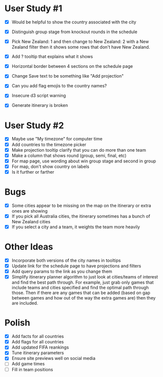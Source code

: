 # User Study #1

- [x] Would be helpful to show the country associated with the city
- [x] Distinguish group stage from knockout rounds in the schedule
- [x] Pick New Zealand: 1 and then change to New Zealand: 2 with a
New Zealand filter then it shows some rows that don't have New
Zealand.
- [x] Add ? tooltip that explains what it shows
- [x] Horizontal border between 4 sections on the schedule page
- [x] Change Save text to be something like "Add projection"

- [x] Can you add flag emojis to the country names?
- [x] Insecure d3 script warning
- [x] Generate itinerary is broken

# User Study #2

- [x] Maybe use "My timezone" for computer time
- [x] Add countries to the timezone picker
- [x] Make projection tooltip clarify that you can do more than one team
- [x] Make a column that shows round (group, semi, final, etc)
- [x] For map page, use wording about win group stage and second in group
- [x] For map, don't show country on labels
- [x] Is it further or farther

# Bugs

- [x] Some cities appear to be missing on the map on the itinerary or extra
ones are showing
- [x] If you pick all Australia cities, the itinerary sometimes has a
bunch of New Zealand cities
- [x] If you select a city and a team, it weights the team more heavily

# Other Ideas

- [x] Incorporate both versions of the city names in tooltips
- [x] Update link for the schedule page to have projections and filters
- [x] Add query params to the link as you change them
- [x] Simplify itinerary planner algorithm to just look at cities/teams of
  interest and find the best path through. For example, just grab only games
  that include teams and cities specified and find the optimal path through
  those. Then if there are any games that can be added (based on gap between
  games and how out of the way the extra games are) then they are included.

# Polish

- [x] Add facts for all countries
- [x] Add flags for all countries
- [x] Add updated FIFA reankings
- [x] Tune itinerary parameters
- [x] Ensure site previews well on social media
- [ ] Add game times
- [ ] Fill in team positions